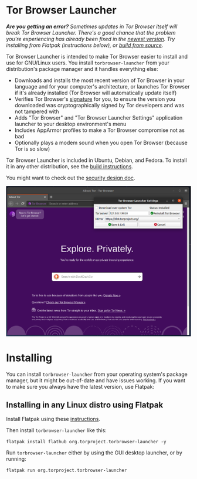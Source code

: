 # Tor Browser Launcher

_**Are you getting an error?** Sometimes updates in Tor Browser itself will break Tor Browser Launcher. There's a good chance that the problem you're experiencing has already been fixed in the [newest version](https://gitlab.torproject.org/tpo/applications/torbrowser-launcher/-/tags). Try installing from Flatpak (instructions below), or [build from source](/BUILD.md)._

Tor Browser Launcher is intended to make Tor Browser easier to install and use for GNU/Linux users. You install ```torbrowser-launcher``` from your distribution's package manager and it handles everything else:

* Downloads and installs the most recent version of Tor Browser in your language and for your computer's architecture, or launches Tor Browser if it's already installed (Tor Browser will automatically update itself)
* Verifies Tor Browser's [signature](https://support.torproject.org/tbb/how-to-verify-signature/) for you, to ensure the version you downloaded was cryptographically signed by Tor developers and was not tampered with
* Adds "Tor Browser" and "Tor Browser Launcher Settings" application launcher to your desktop environment's menu
* Includes AppArmor profiles to make a Tor Browser compromise not as bad
* Optionally plays a modem sound when you open Tor Browser (because Tor is so slow)

Tor Browser Launcher is included in Ubuntu, Debian, and Fedora. To install it in any other distribution, see the [build instructions](/BUILD.md).

You might want to check out the [security design doc](/security_design.md).

![Tor Browser Launcher screenshot](/screenshot.png)

# Installing

You can install `torbrowser-launcher` from your operating system's package manager, but it might be out-of-date and have issues working. If you want to make sure you always have the latest version, use Flatpak:

## Installing in any Linux distro using Flatpak

Install Flatpak using these [instructions](https://flatpak.org/setup/).

Then install `torbrowser-launcher` like this:

```
flatpak install flathub org.torproject.torbrowser-launcher -y
```

Run `torbrowser-launcher` either by using the GUI desktop launcher, or by running:

```
flatpak run org.torproject.torbrowser-launcher
```
